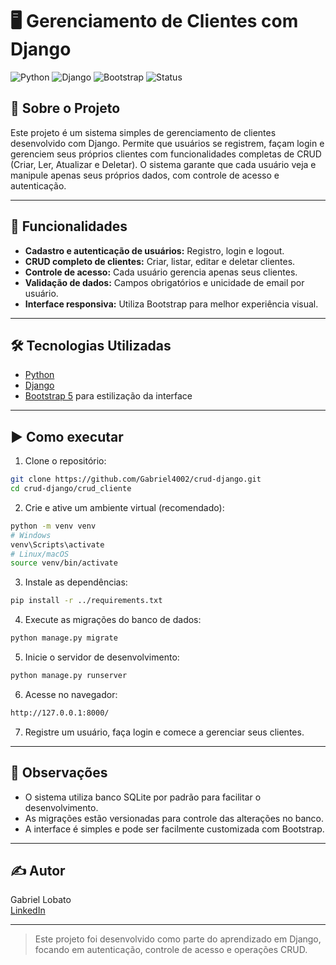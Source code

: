 # 🖥️ Gerenciamento de Clientes com Django

![Python](https://img.shields.io/badge/Python-3.10%2B-blue)
![Django](https://img.shields.io/badge/Django-5.2.6-006400)
![Bootstrap](https://img.shields.io/badge/Bootstrap-5.3-purple?logo=bootstrap&logoColor=white)
![Status](https://img.shields.io/badge/Status-Concluído-brightgreen)

## 📌 Sobre o Projeto
Este projeto é um sistema simples de gerenciamento de clientes desenvolvido com Django. Permite que usuários se registrem, façam login e gerenciem seus próprios clientes com funcionalidades completas de CRUD (Criar, Ler, Atualizar e Deletar). O sistema garante que cada usuário veja e manipule apenas seus próprios dados, com controle de acesso e autenticação.

---

## 🚀 Funcionalidades
- **Cadastro e autenticação de usuários:** Registro, login e logout.
- **CRUD completo de clientes:** Criar, listar, editar e deletar clientes.
- **Controle de acesso:** Cada usuário gerencia apenas seus clientes.
- **Validação de dados:** Campos obrigatórios e unicidade de email por usuário.
- **Interface responsiva:** Utiliza Bootstrap para melhor experiência visual.

---

## 🛠 Tecnologias Utilizadas
- [Python](https://www.python.org/)
- [Django](https://www.djangoproject.com/)
- [Bootstrap 5](https://getbootstrap.com/) para estilização da interface

---

## ▶️ Como executar

1. Clone o repositório:
```bash
git clone https://github.com/Gabriel4002/crud-django.git
cd crud-django/crud_cliente
```

2. Crie e ative um ambiente virtual (recomendado):
```bash
python -m venv venv
# Windows
venv\Scripts\activate
# Linux/macOS
source venv/bin/activate
```

3. Instale as dependências:
```bash
pip install -r ../requirements.txt
```

4. Execute as migrações do banco de dados:
```bash
python manage.py migrate
```

5. Inicie o servidor de desenvolvimento:
```bash
python manage.py runserver
```

6. Acesse no navegador:
```bash
http://127.0.0.1:8000/
```

7. Registre um usuário, faça login e comece a gerenciar seus clientes.

---

## 📝 Observações

- O sistema utiliza banco SQLite por padrão para facilitar o desenvolvimento.
- As migrações estão versionadas para controle das alterações no banco.
- A interface é simples e pode ser facilmente customizada com Bootstrap.

---

## ✍️ Autor

Gabriel Lobato  
[LinkedIn](https://www.linkedin.com/in/gabriel-lobato-314096371)

---

> Este projeto foi desenvolvido como parte do aprendizado em Django, focando em autenticação, controle de acesso e operações CRUD.
